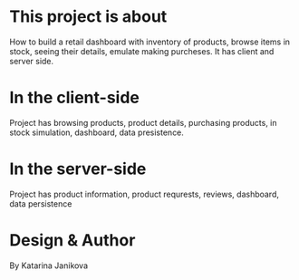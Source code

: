 # This project is about 
How to build a retail dashboard with inventory of products, browse items in stock, seeing their details, emulate making purcheses. It has client and server side. 

# In the client-side
Project has browsing products, product details, purchasing products, in stock simulation, dashboard, data presistence.

# In the server-side
Project has product information, product requrests, reviews, dashboard, data persistence 


# Design & Author
By Katarina Janikova

 
